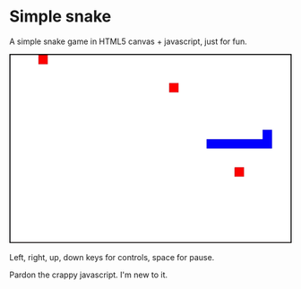 # Simple snake

A simple snake game in HTML5 canvas + javascript, just for fun.

![Snake](snake.gif)

Left, right, up, down keys for controls, space for pause.

Pardon the crappy javascript. I'm new to it.
